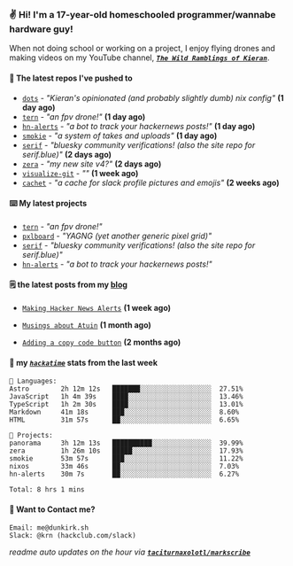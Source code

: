 ### ✌️ Hi! I'm a 17-year-old homeschooled programmer/wannabe hardware guy!

When not doing school or working on a project, I enjoy flying drones and making videos on my YouTube channel, [**_`The Wild Ramblings of Kieran`_**](https://youtube.com/@kieran.rambles).

#### 👷 The latest repos I've pushed to

- [`dots`](https://github.com/taciturnaxolotl/dots) - _"Kieran's opinionated (and probably slightly dumb) nix config"_ **(1 day ago)**
- [`tern`](https://github.com/taciturnaxolotl/tern) - _"an fpv drone!"_ **(1 day ago)**
- [`hn-alerts`](https://github.com/taciturnaxolotl/hn-alerts) - _"a bot to track your hackernews posts!"_ **(1 day ago)**
- [`smokie`](https://github.com/taciturnaxolotl/smokie) - _"a system of takes and uploads"_ **(1 day ago)**
- [`serif`](https://github.com/taciturnaxolotl/serif) - _"bluesky community verifications! (also the site repo for serif.blue)"_ **(2 days ago)**
- [`zera`](https://github.com/taciturnaxolotl/zera) - _"my new site v4?"_ **(2 days ago)**
- [`visualize-git`](https://github.com/maxwofford/visualize-git) - _""_ **(1 week ago)**
- [`cachet`](https://github.com/taciturnaxolotl/cachet) - _"a cache for slack profile pictures and emojis"_ **(2 weeks ago)**

#### ⌨️ My latest projects

- [`tern`](https://github.com/taciturnaxolotl/tern) - _"an fpv drone!"_
- [`pxlboard`](https://github.com/taciturnaxolotl/pxlboard) - _"YAGNG (yet another generic pixel grid)"_
- [`serif`](https://github.com/taciturnaxolotl/serif) - _"bluesky community verifications! (also the site repo for serif.blue)"_
- [`hn-alerts`](https://github.com/taciturnaxolotl/hn-alerts) - _"a bot to track your hackernews posts!"_

#### 🗒️ the latest posts from my [blog](https://dunkirk.sh)

- [`Making Hacker News Alerts`](https://dunkirk.sh/blog/hn-alerts/) **(1 week ago)**

- [`Musings about Atuin`](https://dunkirk.sh/blog/atuin/) **(1 month ago)**

- [`Adding a copy code button`](https://dunkirk.sh/blog/adding-a-copy-button/) **(2 months ago)**



#### 📡 my [_`hackatime`_](https://waka.hackclub.com) stats from the last week

```text
💾 Languages:
Astro        2h 12m 12s   ███████░░░░░░░░░░░░░░░░░░  27.51%
JavaScript   1h 4m 39s    ████░░░░░░░░░░░░░░░░░░░░░  13.46%
TypeScript   1h 2m 30s    ████░░░░░░░░░░░░░░░░░░░░░  13.01%
Markdown     41m 18s      ███░░░░░░░░░░░░░░░░░░░░░░  8.60%
HTML         31m 57s      ██░░░░░░░░░░░░░░░░░░░░░░░  6.65%

💼 Projects:
panorama     3h 12m 13s   ██████████░░░░░░░░░░░░░░░  39.99%
zera         1h 26m 10s   █████░░░░░░░░░░░░░░░░░░░░  17.93%
smokie       53m 57s      ███░░░░░░░░░░░░░░░░░░░░░░  11.22%
nixos        33m 46s      ██░░░░░░░░░░░░░░░░░░░░░░░  7.03%
hn-alerts    30m 7s       ██░░░░░░░░░░░░░░░░░░░░░░░  6.27%

Total: 8 hrs 1 mins
```

#### 📮 Want to Contact me?

```text
Email: me@dunkirk.sh
Slack: @krn (hackclub.com/slack)
```

_readme auto updates on the hour via [**`taciturnaxolotl/markscribe`**](https://github.com/taciturnaxolotl/markscribe)_
